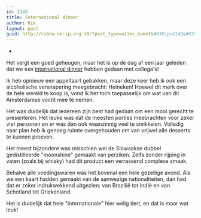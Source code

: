 ```yaml
---
id: 2145
title: International dinner
author: Rik
layout: post
guid: http://csbnw.no-ip.org:38/?post_type=ai1ec_event&#038;p=2145&#038;instance_id=
---
```

-
Het vergt een goed geheugen, maar het is op de dag af een jaar geleden dat we een [international dinner][1] hebben gedaan met collega's!

Ik heb opnieuw een appeltaart gebakken, maar deze keer heb ik ook een alcoholische versnapering meegebracht: Heineken! Hoewel dit merk over de hele wereld te koop is, vond ik het toch toepasselijk om wat van dit Amsterdamse vocht mee te nemen.

Het was duidelijk dat iedereen zijn best had gedaan om een mooi gerecht te presenteren. Het leuke was dat de meesten porties meebrachten voor zeker vier personen en er was dan ook waanzinnig veel te smikkelen. Volledig naar plan heb ik genoeg ruimte overgehouden om van vrijwel alle desserts te kunnen proeven.

Het meest bijzondere was misschien wel de Slowaakse dubbel gedistilleerde "moonshine" gemaakt van perziken. Zelfs zonder rijping in vaten (zoals bij whisky) had dit product een verrassend complexe smaak.

Behalve alle voedingswaren was het bovenal een hele gezellige avond. Als we een kaart hadden gemaakt van de aanwezige nationaliteiten, dan had dat er zeker indrukwekkend uitgezien: van Brazilië tot Indië en van Schotland tot Griekenland.

Het is duidelijk dat hele "internationale" hier welig tiert, en dat is maar wat leuk!

 [1]: http://csbnw.no-ip.org:38/?ai1ec_event=internationals-dinner